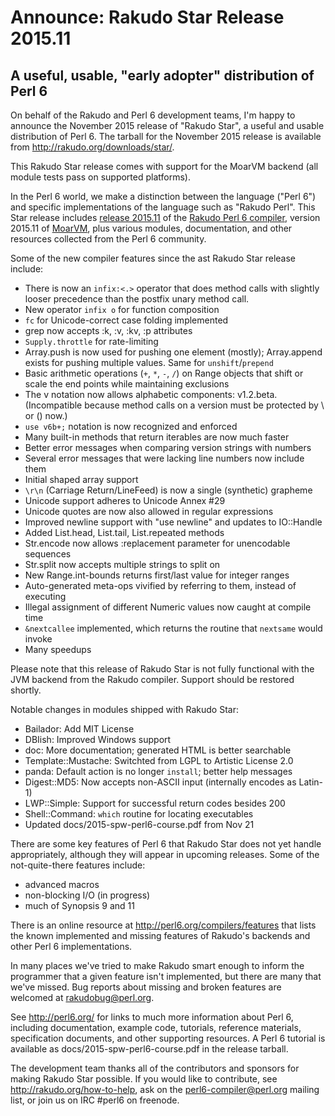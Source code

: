 # Announce: Rakudo Star Release 2015.11

## A useful, usable, "early adopter" distribution of Perl 6

On behalf of the Rakudo and Perl 6 development teams, I'm happy to
announce the November 2015 release of "Rakudo Star", a useful and usable
distribution of Perl 6. The tarball for the November 2015 release is
available from <http://rakudo.org/downloads/star/>.

This Rakudo Star release comes with support for the MoarVM
backend (all module tests pass on supported platforms).

In the Perl 6 world, we make a distinction between the language
("Perl 6") and specific implementations of the language such as
"Rakudo Perl". This Star release includes [release 2015.11] of the
[Rakudo Perl 6 compiler], version 2015.11 of [MoarVM], plus various
modules, documentation, and other resources collected from the
Perl 6 community.

[release 2015.11]:
    https://github.com/rakudo/rakudo/blob/nom/docs/announce/2015.11.md
[Rakudo Perl 6 compiler]: http://github.com/rakudo/rakudo
[MoarVM]: http://moarvm.org/

Some of the new compiler features since the ast Rakudo Star release include:

+ There is now an `infix:<.>` operator that does method calls with slightly
  looser precedence than the postfix unary method call.
+ New operator `infix o` for function composition
+ `fc` for Unicode-correct case folding implemented
+ grep now accepts :k, :v, :kv, :p attributes
+ `Supply.throttle` for rate-limiting
+ Array.push is now used for pushing one element (mostly); Array.append
  exists for pushing multiple values. Same for `unshift`/`prepend`
+ Basic arithmetic operations (`+`, `*`, `-`, `/`) on Range objects
  that shift or scale the end points while maintaining exclusions
+ The v notation now allows alphabetic components: v1.2.beta.  (Incompatible
  because method calls on a version must be protected by \ or () now.)
+ `use v6b+;` notation is now recognized and enforced
+ Many built-in methods that return iterables are now much faster
+ Better error messages when comparing version strings with numbers
+ Several error messages that were lacking line numbers now include them
+ Initial shaped array support
+ `\r\n` (Carriage Return/LineFeed) is now a single (synthetic) grapheme
+ Unicode support adheres to Unicode Annex #29
+ Unicode quotes are now also allowed in regular expressions
+ Improved newline support with "use newline" and updates to IO::Handle
+ Added List.head, List.tail, List.repeated methods
+ Str.encode now allows :replacement parameter for unencodable sequences
+ Str.split now accepts multiple strings to split on
+ New Range.int-bounds returns first/last value for integer ranges
+ Auto-generated meta-ops vivified by referring to them, instead of executing
+ Illegal assignment of different Numeric values now caught at compile time
+ `&nextcallee` implemented, which returns the routine that `nextsame` would invoke
+ Many speedups


Please note that this release of Rakudo Star is not fully functional with the
JVM backend from the Rakudo compiler. Support should be restored shortly.

Notable changes in modules shipped with Rakudo Star:

* Bailador: Add MIT License
* DBIish: Improved Windows support
* doc: More documentation; generated HTML is better searchable
* Template::Mustache: Switchted from LGPL to Artistic License 2.0
* panda: Default action is no longer `install`; better help messages
* Digest::MD5: Now accepts non-ASCII input (internally encodes as Latin-1)
* LWP::Simple: Support for successful return codes besides 200
* Shell::Command: `which` routine for locating executables
* Updated docs/2015-spw-perl6-course.pdf from Nov 21

There are some key features of Perl 6 that Rakudo Star does not yet
handle appropriately, although they will appear in upcoming releases.
Some of the not-quite-there features include:

  * advanced macros
  * non-blocking I/O (in progress)
  * much of Synopsis 9 and 11

There is an online resource at <http://perl6.org/compilers/features>
that lists the known implemented and missing features of Rakudo's
backends and other Perl 6 implementations.

In many places we've tried to make Rakudo smart enough to inform the
programmer that a given feature isn't implemented, but there are many
that we've missed. Bug reports about missing and broken features are
welcomed at <rakudobug@perl.org>.

See <http://perl6.org/> for links to much more information about
Perl 6, including documentation, example code, tutorials, reference
materials, specification documents, and other supporting resources. A
Perl 6 tutorial is available as docs/2015-spw-perl6-course.pdf in
the release tarball.

The development team thanks all of the contributors and sponsors for
making Rakudo Star possible. If you would like to contribute, see
<http://rakudo.org/how-to-help>, ask on the <perl6-compiler@perl.org>
mailing list, or join us on IRC \#perl6 on freenode.

